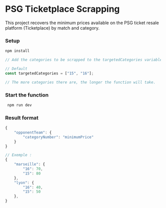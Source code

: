 
# PSG Ticketplace Scrapping

This project recovers the minimum prices available on the PSG ticket resale platform (Ticketplace) by match and category. 

### Setup

``` bash
npm install
```
```js
// Add the categories to be scrapped to the targetedCategories variable (index.js line 5)

// Default 
const targetedCategories = ["15", "16"];

// The more categories there are, the longer the function will take.
```

### Start the function

```bash
 npm run dev 
```

### Result format

```js
{
    "opponentTeam": {
        "categoryNumber": "minimumPrice"
    }
}

// Exemple :
{
    "marseille": {
        "16": 70,
        "15": 80
    },
    "lyon": {
        "16": 40,
        "15": 50
    },
}
```